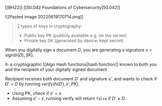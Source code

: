 [[BH22]]
[[50.042 Foundations of Cybersecurity|50.042]]

![[Pasted image 20220619170714.png]]
> 2 types of keys in cryptography:
> - Public key PK (publicly available e.g. on the server)
> - Private key SK (generated by device; kept secret)

When you digitally sign a document $D$,  you are generating a signature $s=sign(h(D), SK)$.

$h$: a cryptographic [[Algo Hash functions|hash function]] known to both you and the recipient of your digitally signed document

Recipient receives both document $D'$ and signature $s'$, and wants to check if $D'=D$ by running $verify(h(D'), s', PK)$.
- Using PK, check if $s'=s$
- Assuming $s'-s$,  running verify will return `false` if $D'\not=D$.